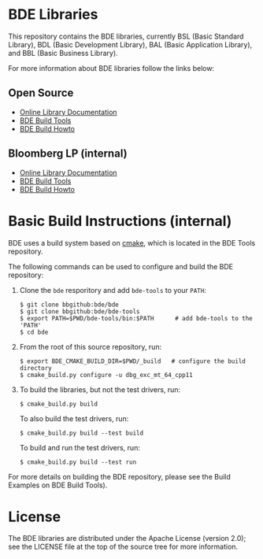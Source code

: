 BDE Libraries
=============

This repository contains the BDE libraries, currently BSL (Basic Standard
Library), BDL (Basic Development Library), BAL (Basic Application Library), and
BBL (Basic Business Library).

For more information about BDE libraries follow the links below:

Open Source
-----------

* [Online Library Documentation](https://bloomberg.github.io/bde)
* [BDE Build Tools](https://bloomberg.github.io/bde-tools/)
* [BDE Build Howto](https://bloomberg.github.io/bde/knowledge_base/build.html)


Bloomberg LP (internal)
-----------------------

* [Online Library Documentation](https://bde.bloomberg.com/bde)
* [BDE Build Tools](https://bde.bloomberg.com/bde-tools/)
* [BDE Build Howto](https://bde.bloomberg.com/bde/knowledge_base/build.html)


Basic Build Instructions (internal)
===================================

BDE uses a build system based on [cmake](https://cmake.org), which is located
in the BDE Tools repository.

The following commands can be used to configure and build the BDE repository:
1. Clone the `bde` resporitory and add `bde-tools` to your `PATH`:
   ```shell
   $ git clone bbgithub:bde/bde
   $ git clone bbgithub:bde/bde-tools
   $ export PATH=$PWD/bde-tools/bin:$PATH      # add bde-tools to the 'PATH'
   $ cd bde
   ```

2. From the root of this source repository, run:

   ```shell
   $ export BDE_CMAKE_BUILD_DIR=$PWD/_build   # configure the build directory
   $ cmake_build.py configure -u dbg_exc_mt_64_cpp11
   ```

3. To build the libraries, but not the test drivers, run:

   ```shell
   $ cmake_build.py build
   ```

   To also build the test drivers, run:

   ```shell
   $ cmake_build.py build --test build
   ```

   To build and run the test drivers, run:

   ```shell
   $ cmake_build.py build --test run
   ```

For more details on building the BDE repository, please see the Build Examples
on BDE Build Tools).

License
=======

The BDE libraries are distributed under the Apache License (version 2.0); see
the LICENSE file at the top of the source tree for more information.
